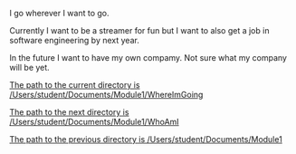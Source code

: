 I go wherever I want to go.

Currently I want to be a streamer for fun but I want to also get a job in software engineering by next year.

In the future I want to have my own compamy. Not sure what my company will be yet.

<ins>The path to the current directory is /Users/student/Documents/Module1/WhereImGoing<ins>

<ins>The path to the next directory is /Users/student/Documents/Module1/WhoAmI<ins>

<ins>The path to the previous directory is /Users/student/Documents/Module1<ins>
